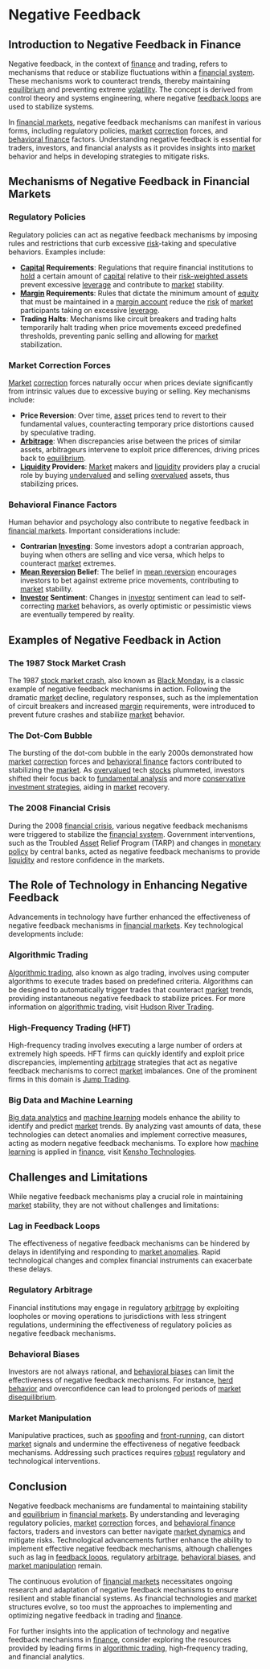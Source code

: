 # Negative Feedback

## Introduction to Negative Feedback in Finance

Negative feedback, in the context of [finance](../f/finance.md) and trading, refers to mechanisms that reduce or stabilize fluctuations within a [financial system](../f/financial_system.md). These mechanisms work to counteract trends, thereby maintaining [equilibrium](../e/equilibrium.md) and preventing extreme [volatility](../v/volatility.md). The concept is derived from control theory and systems engineering, where negative [feedback loops](../f/feedback_loops_in_trading.md) are used to stabilize systems.

In [financial markets](../f/financial_market.md), negative feedback mechanisms can manifest in various forms, including regulatory policies, [market](../m/market.md) [correction](../c/correction.md) forces, and [behavioral finance](../b/behavioral_finance.md) factors. Understanding negative feedback is essential for traders, investors, and financial analysts as it provides insights into [market](../m/market.md) behavior and helps in developing strategies to mitigate risks.

## Mechanisms of Negative Feedback in Financial Markets

### Regulatory Policies

Regulatory policies can act as negative feedback mechanisms by imposing rules and restrictions that curb excessive [risk](../r/risk.md)-taking and speculative behaviors. Examples include:

- **[Capital](../c/capital.md) Requirements**: Regulations that require financial institutions to [hold](../h/hold.md) a certain amount of [capital](../c/capital.md) relative to their [risk-weighted assets](../r/risk-weighted_assets.md) prevent excessive [leverage](../l/leverage.md) and contribute to [market](../m/market.md) stability.
- **[Margin](../m/margin.md) Requirements**: Rules that dictate the minimum amount of [equity](../e/equity.md) that must be maintained in a [margin account](../m/margin_account.md) reduce the [risk](../r/risk.md) of [market](../m/market.md) participants taking on excessive [leverage](../l/leverage.md).
- **Trading Halts**: Mechanisms like circuit breakers and trading halts temporarily halt trading when price movements exceed predefined thresholds, preventing panic selling and allowing for [market](../m/market.md) stabilization.

### Market Correction Forces

[Market](../m/market.md) [correction](../c/correction.md) forces naturally occur when prices deviate significantly from intrinsic values due to excessive buying or selling. Key mechanisms include:

- **Price Reversion**: Over time, [asset](../a/asset.md) prices tend to revert to their fundamental values, counteracting temporary price distortions caused by speculative trading.
- **[Arbitrage](../a/arbitrage.md)**: When discrepancies arise between the prices of similar assets, arbitrageurs intervene to exploit price differences, driving prices back to [equilibrium](../e/equilibrium.md).
- **[Liquidity](../l/liquidity.md) Providers**: [Market](../m/market.md) makers and [liquidity](../l/liquidity.md) providers play a crucial role by buying [undervalued](../u/undervalued.md) and selling [overvalued](../o/overvalued.md) assets, thus stabilizing prices.

### Behavioral Finance Factors

Human behavior and psychology also contribute to negative feedback in [financial markets](../f/financial_market.md). Important considerations include:

- **Contrarian [Investing](../i/investing.md)**: Some investors adopt a contrarian approach, buying when others are selling and vice versa, which helps to counteract [market](../m/market.md) extremes.
- **[Mean Reversion](../m/mean_reversion.md) Belief**: The belief in [mean reversion](../m/mean_reversion.md) encourages investors to bet against extreme price movements, contributing to [market](../m/market.md) stability.
- **[Investor](../i/investor.md) Sentiment**: Changes in [investor](../i/investor.md) sentiment can lead to self-correcting [market](../m/market.md) behaviors, as overly optimistic or pessimistic views are eventually tempered by reality.

## Examples of Negative Feedback in Action

### The 1987 Stock Market Crash

The 1987 [stock market crash](../s/stock_market_crash.md), also known as [Black Monday](../b/black_monday.md), is a classic example of negative feedback mechanisms in action. Following the dramatic [market](../m/market.md) decline, regulatory responses, such as the implementation of circuit breakers and increased [margin](../m/margin.md) requirements, were introduced to prevent future crashes and stabilize [market](../m/market.md) behavior.

### The Dot-Com Bubble

The bursting of the dot-com bubble in the early 2000s demonstrated how [market](../m/market.md) [correction](../c/correction.md) forces and [behavioral finance](../b/behavioral_finance.md) factors contributed to stabilizing the [market](../m/market.md). As [overvalued](../o/overvalued.md) tech [stocks](../s/stock.md) plummeted, investors shifted their focus back to [fundamental analysis](../f/fundamental_analysis.md) and more [conservative investment strategies](../c/conservative_investment_strategies.md), aiding in [market](../m/market.md) recovery.

### The 2008 Financial Crisis

During the 2008 [financial crisis](../f/financial_crisis.md), various negative feedback mechanisms were triggered to stabilize the [financial system](../f/financial_system.md). Government interventions, such as the Troubled [Asset](../a/asset.md) Relief Program (TARP) and changes in [monetary policy](../m/monetary_policy.md) by central banks, acted as negative feedback mechanisms to provide [liquidity](../l/liquidity.md) and restore confidence in the markets.

## The Role of Technology in Enhancing Negative Feedback

Advancements in technology have further enhanced the effectiveness of negative feedback mechanisms in [financial markets](../f/financial_market.md). Key technological developments include:

### Algorithmic Trading

[Algorithmic trading](../a/accountability.md), also known as algo trading, involves using computer algorithms to execute trades based on predefined criteria. Algorithms can be designed to automatically trigger trades that counteract [market](../m/market.md) trends, providing instantaneous negative feedback to stabilize prices. For more information on [algorithmic trading](../a/accountability.md), visit [Hudson River Trading](https://www.hudsonrivertrading.com).

### High-Frequency Trading (HFT)

High-frequency trading involves executing a large number of orders at extremely high speeds. HFT firms can quickly identify and exploit price discrepancies, implementing [arbitrage](../a/arbitrage.md) strategies that act as negative feedback mechanisms to correct [market](../m/market.md) imbalances. One of the prominent firms in this domain is [Jump Trading](https://www.jumptrading.com).

### Big Data and Machine Learning

[Big data analytics](../b/big_data_analytics_in_trading.md) and [machine learning](../m/machine_learning.md) models enhance the ability to identify and predict [market](../m/market.md) trends. By analyzing vast amounts of data, these technologies can detect anomalies and implement corrective measures, acting as modern negative feedback mechanisms. To explore how [machine learning](../m/machine_learning.md) is applied in [finance](../f/finance.md), visit [Kensho Technologies](https://www.kensho.com).

## Challenges and Limitations

While negative feedback mechanisms play a crucial role in maintaining [market](../m/market.md) stability, they are not without challenges and limitations:

### Lag in Feedback Loops

The effectiveness of negative feedback mechanisms can be hindered by delays in identifying and responding to [market anomalies](../m/market_anomalies.md). Rapid technological changes and complex financial instruments can exacerbate these delays.

### Regulatory Arbitrage

Financial institutions may engage in regulatory [arbitrage](../a/arbitrage.md) by exploiting loopholes or moving operations to jurisdictions with less stringent regulations, undermining the effectiveness of regulatory policies as negative feedback mechanisms.

### Behavioral Biases

Investors are not always rational, and [behavioral biases](../b/behavioral_biases_in_trading.md) can limit the effectiveness of negative feedback mechanisms. For instance, [herd behavior](../h/herd_behavior_in_trading.md) and overconfidence can lead to prolonged periods of [market](../m/market.md) [disequilibrium](../d/disequilibrium.md).

### Market Manipulation

Manipulative practices, such as [spoofing](../s/spoofing.md) and [front-running](../f/front-running.md), can distort [market](../m/market.md) signals and undermine the effectiveness of negative feedback mechanisms. Addressing such practices requires [robust](../r/robust.md) regulatory and technological interventions.

## Conclusion

Negative feedback mechanisms are fundamental to maintaining stability and [equilibrium](../e/equilibrium.md) in [financial markets](../f/financial_market.md). By understanding and leveraging regulatory policies, [market](../m/market.md) [correction](../c/correction.md) forces, and [behavioral finance](../b/behavioral_finance.md) factors, traders and investors can better navigate [market dynamics](../m/market_dynamics.md) and mitigate risks. Technological advancements further enhance the ability to implement effective negative feedback mechanisms, although challenges such as lag in [feedback loops](../f/feedback_loops_in_trading.md), regulatory [arbitrage](../a/arbitrage.md), [behavioral biases](../b/behavioral_biases_in_trading.md), and [market manipulation](../m/market_manipulation.md) remain.

The continuous evolution of [financial markets](../f/financial_market.md) necessitates ongoing research and adaptation of negative feedback mechanisms to ensure resilient and stable financial systems. As financial technologies and [market](../m/market.md) structures evolve, so too must the approaches to implementing and optimizing negative feedback in trading and [finance](../f/finance.md).

For further insights into the application of technology and negative feedback mechanisms in [finance](../f/finance.md), consider exploring the resources provided by leading firms in [algorithmic trading](../a/accountability.md), high-frequency trading, and financial analytics.